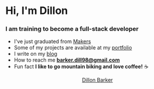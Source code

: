 <center>
<h1 align="left">Hi, I'm Dillon</h1>
<h3 align="left">I am training to become a full-stack developer</h3>

<div align="left">
  
- I've just graduated from [Makers](https://makers.tech/)
- Some of my projects are available at my [portfolio](https://dillonbarker.github.io/)
- I write on my [blog](https://dillonbarker.github.io/blog/)
- How to reach me **barker.dill98@gmail.com**
- Fun fact **I like to go mountain biking and love coffee!** ☕

</div>

<div class="LI-profile-badge"  data-version="v1" data-size="medium" data-locale="en_US" data-type="horizontal" data-theme="dark" data-vanity="dillon-barker-7b4585151"><a class="LI-simple-link" href='https://uk.linkedin.com/in/dillon-barker-7b4585151?trk=profile-badge'>Dillon Barker</a></div>


